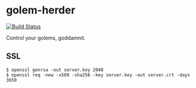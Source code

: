 # golem-herder

[![Build Status](https://travis-ci.org/Webstrates/golem-herder.svg?branch=develop)](https://travis-ci.org/Webstrates/golem-herder)

Control your golems, goddamnit.


## SSL

    $ openssl genrsa -out server.key 2048
    $ openssl req -new -x509 -sha256 -key server.key -out server.crt -days 3650
